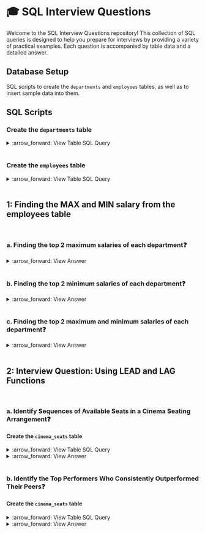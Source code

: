 # 🎓 SQL Interview Questions

Welcome to the SQL Interview Questions repository! This collection of SQL queries is designed to help you prepare for interviews by providing a variety of practical examples. Each question is accompanied by table data and a detailed answer.

## Database Setup

SQL scripts to create the `departments` and `employees` tables, as well as to insert sample data into them.

## SQL Scripts

### Create the `departments` table 
<details><summary>
:arrow_forward: View Table SQL Query
</summary>

  ```sql
CREATE TABLE departments (
    department_id INT PRIMARY KEY,
    department_name VARCHAR(50)
);
INSERT INTO departments (department_id, department_name) VALUES
(1, 'HR'),
(2, 'Finance'),
(3, 'IT'),
(4, 'Marketing')
(5, 'Civil');
```
</details>
<br> 

### Create the `employees` table 
<details><summary>
:arrow_forward: View Table SQL Query
</summary>
  
```sql
CREATE TABLE employees (
    employee_id INT PRIMARY KEY,
    first_name VARCHAR(50),
    last_name VARCHAR(50),
    department_id INT,
    salary DECIMAL(10, 2),
    hire_date DATE,
    manager_id INT,
    FOREIGN KEY (department_id) REFERENCES departments(department_id)
);

INSERT INTO employees (employee_id, first_name, last_name, department_id, salary, hire_date, manager_id) VALUES 
(1, 'John', 'Doe', 1, 50000.00, '2020-01-15', NULL),
(2, 'Jane', 'Smith', 2, 60000.00, '2019-03-10', 1),
(3, 'Jim', 'Brown', 3, 55000.00, '2018-07-23', 1),
(4, 'Jake', 'White', 4, 45000.00, '2021-06-12', 3),
(5, 'Jill', 'Green', 1, 70000.00, '2017-11-19', NULL),
(6, 'Joe', 'Black', 2, 80000.00, '2015-04-29', 2),
(7, 'Jerry', 'Red', 3, 75000.00, '2016-09-14', 3),
(8, 'Jenny', 'Blue', 4, 65000.00, '2019-12-25', 4),
(9, 'Jordan', 'Purple', 1, 48000.00, '2020-08-05', 5),
(10, 'Jamie', 'Orange', 2, 67000.00, '2018-05-21', 6),
(11, 'John', 'Doe', 1, 50000.00, '2020-01-15', NULL)
(12, 'Jamie', 'Orange', 2, 67000.00, '2018-05-21', 6);
```
</details>
<br>

## 1: Finding the MAX and MIN salary from the employees table

<br>

### a. Finding the top 2 maximum salaries of each department❓

<details><summary>
:arrow_forward: View Answer
</summary>

```sql
  SELECT 
  employee_id, 
  first_name, 
  last_name, 
  department_id, 
  salary, 
  hire_date, 
  manager_id 
FROM 
  (
    SELECT 
      employee_id, 
      first_name, 
      last_name, 
      department_id, 
      salary, 
      hire_date, 
      manager_id, 
      DENSE_RANK() OVER (
        PARTITION BY department_id 
        ORDER BY 
          salary DESC
      ) dr 
    FROM 
      employees
  ) temp 
WHERE 
  dr <= 2;
```
</details>
<br>

### b. Finding the top 2 minimum salaries of each department❓

<details><summary>
:arrow_forward: View Answer
</summary>

```sql
  SELECT 
  employee_id, 
  first_name, 
  last_name, 
  department_id, 
  salary, 
  hire_date, 
  manager_id 
FROM 
  (
    SELECT 
      employee_id, 
      first_name, 
      last_name, 
      department_id, 
      salary, 
      hire_date, 
      manager_id, 
      DENSE_RANK() OVER (
        PARTITION BY department_id 
        ORDER BY 
          salary ASC
      ) dr 
    FROM 
      employees
  ) temp 
WHERE 
  dr <= 2;
```
</details>
<br>

### c. Finding the top 2 maximum and minimum salaries of each department❓

<details><summary>
:arrow_forward: View Answer
</summary>
  
```sql
  WITH max_salary AS (
  SELECT 
    employee_id, 
    first_name, 
    last_name, 
    department_id, 
    salary, 
    hire_date, 
    manager_id, 
    DENSE_RANK() OVER (
      PARTITION BY department_id 
      ORDER BY 
        salary DESC
    ) dr 
  FROM 
    employees
), 
min_salary AS (
  SELECT 
    employee_id, 
    first_name, 
    last_name, 
    department_id, 
    salary, 
    hire_date, 
    manager_id, 
    DENSE_RANK() OVER (
      PARTITION BY department_id 
      ORDER BY 
        salary ASC
    ) dr 
  FROM 
    employees
) 
SELECT 
  employee_id, 
  first_name, 
  last_name, 
  department_id, 
  salary, 
  hire_date, 
  manager_id, 
  'MAX' AS salary_type 
FROM 
  max_salary 
WHERE 
  dr <= 2 
UNION 
SELECT 
  employee_id, 
  first_name, 
  last_name, 
  department_id, 
  salary, 
  hire_date, 
  manager_id, 
  'MIN' AS salary_type 
FROM 
  min_salary 
WHERE 
  dr <= 2
```
</details>
<br>

## 2: Interview Question: Using LEAD and LAG Functions 

<br>

### a. Identify Sequences of Available Seats in a Cinema Seating Arrangement❓

#### Create the `cinema_seats` table 
<details><summary>
:arrow_forward: View Table SQL Query
</summary>
  
```sql
CREATE TABLE cinema_seats (
    seat_id INT PRIMARY KEY,
    is_free INT
);

INSERT INTO cinema_seats (seat_id, is_free) VALUES 
(1, 1), (2, 0), (3, 1), (4, 0), 
(5, 1), (6, 1), (7, 1), (8, 0), 
(9, 1), (10, 1);
```
</details>

<details><summary>
:arrow_forward: View Answer
</summary>

```sql
WITH seat_sequence AS (
    SELECT 
        seat_id, 
        is_free,
        LAG(is_free) OVER (ORDER BY seat_id) AS prev_seat_free,
        LEAD(is_free) OVER (ORDER BY seat_id) AS next_seat_free
    FROM cinema_seats
)
SELECT seat_id 
FROM seat_sequence 
WHERE is_free = 1 
  AND (prev_seat_free = 1 OR next_seat_free = 1);
```
</details>
<br>

### b. Identify the Top Performers Who Consistently Outperformed Their Peers❓

#### Create the `cinema_seats` table 
<details><summary>
:arrow_forward: View Table SQL Query
</summary>
  
```sql
CREATE TABLE employee_performance (
    employee_id INT,
    month DATE,
    performance_score INT
);

INSERT INTO employee_performance (employee_id, month, performance_score) VALUES
(1, '2024-01-01', 85),
(1, '2024-02-01', 90),
(1, '2024-03-01', 95),
(1, '2024-04-01', 92),
(2, '2024-01-01', 75),
(2, '2024-02-01', 78),
(2, '2024-03-01', 80),
(2, '2024-04-01', 82);
```
</details>

<details><summary>
:arrow_forward: View Answer
</summary>

```sql
WITH performance_ranking AS (
    SELECT 
        employee_id, 
        month, 
        performance_score,
        LAG(performance_score) OVER (PARTITION BY employee_id ORDER BY month) AS prev_month_score,
        LEAD(performance_score) OVER (PARTITION BY employee_id ORDER BY month) AS next_month_score
    FROM employee_performance
)
SELECT 
    employee_id, 
    month, 
    performance_score
FROM 
    performance_ranking
WHERE 
    performance_score > prev_month_score 
    AND performance_score > next_month_score
ORDER BY 
    employee_id;
```
</details>
<br>
